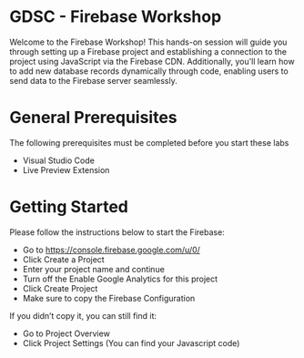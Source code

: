 # GDSC - Firebase Workshop

Welcome to the Firebase Workshop! This hands-on session will guide you through setting up a Firebase project and establishing a connection to the project using JavaScript via the Firebase CDN. 
Additionally, you'll learn how to add new database records dynamically through code, enabling users to send data to the Firebase server seamlessly. 


# General Prerequisites

The following prerequisites must be completed before you start these labs
* Visual Studio Code
* Live Preview Extension



# Getting Started

Please follow the instructions below to start the Firebase:
* Go to https://console.firebase.google.com/u/0/ 
* Click Create a Project
* Enter your project name and continue
* Turn off the Enable Google Analytics for this project
* Click Create Project
* Make sure to copy the Firebase Configuration

If you didn’t copy it, you can still find it:
* Go to Project Overview
* Click Project Settings (You can find your Javascript code)
